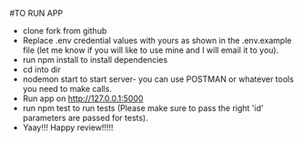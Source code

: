 #TO RUN APP
- clone fork from github
- Replace .env credential values with yours as shown in the .env.example file (let me know if you will like to use mine and I will email it to you).
- run npm install to install dependencies
- cd into dir
- nodemon start to start server- you can use POSTMAN or whatever tools you need to make calls.
- Run app on http://127.0.0.1:5000
- run npm test to run tests (Please make sure to pass the right 'id' parameters are passed for tests).
- Yaay!!! Happy review!!!!!